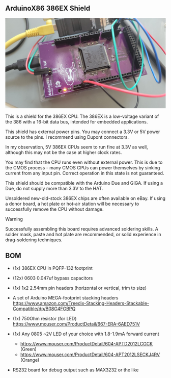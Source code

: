 ## ArduinoX86 386EX Shield

![386ex_hat](./images/386ex_hat.jpg)

This is a shield for the 386EX CPU. The 386EX is a low-voltage variant of the 386 with a 16-bit data bus, intended for
embedded applications.

This shield has external power pins. You may connect a 3.3V or 5V power source to the pins.
I recommend using Dupont connectors.

In my observation, 5V 386EX CPUs seem to run fine at 3.3V as well, although this may not be the case at higher clock
rates.

You may find that the CPU runs even without external power. This is due to the CMOS process - many CMOS CPUs can power
themselves by sinking current from any input pin. Correct operation in this state is not guaranteed.

This shield should be compatible with the Arduino Due and GIGA. If using a Due, do not supply more than 3.3V to the HAT.

Unsoldered new-old-stock 386EX chips are often available on eBay. If using a donor board, a hot plate or hot-air
station will be necessary to successfully remove the CPU without damage.

> [!WARNING]  
> Successfully assembling this board requires advanced soldering skills. A solder mask, paste and hot plate are
> recommended, or solid experience in drag-soldering techniques.

## BOM

- (1x) 386EX CPU in PQFP-132 footprint
- (12x) 0603 0.047uf bypass capacitors
- (1x) 1x2 2.54mm pin headers (horizontal or vertical, trim to size)
- A set of Arduino MEGA-footprint stacking headers
  https://www.amazon.com/Treedix-Stacking-Headers-Stackable-Compatible/dp/B08G4FGBPQ
- (1x) 750Ohm resistor (for LED)
  https://www.mouser.com/ProductDetail/667-ERA-6AED751V

- (1x) Any 0805 ~2V LED of your choice with 1.8-1.9mA forward current
    - https://www.mouser.com/ProductDetail/604-APTD2012LCGCK (Green)
    - https://www.mouser.com/ProductDetail/604-APT2012LSECKJ4RV (Orange)

- RS232 board for debug output such as MAX3232 or the like